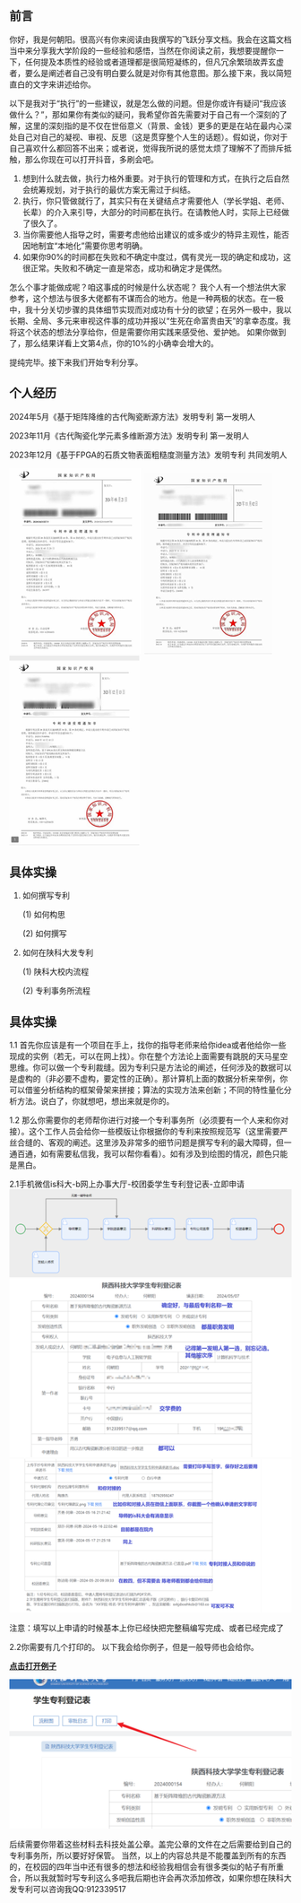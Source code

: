 ## 前言

你好，我是何朝阳。很高兴有你来阅读由我撰写的飞跃分享文档。我会在这篇文档当中来分享我大学阶段的一些经验和感悟，当然在你阅读之前，我想要提醒你一下，任何提及本质性的经验或者道理都是很简短凝练的，但凡冗余繁琐故弄玄虚者，要么是阐述者自己没有明白要么就是对你有其他意图。那么接下来，我以简短直白的文字来讲述给你。

以下是我对于“执行”的一些建议，就是怎么做的问题。但是你或许有疑问“我应该做什么？”，那如果你有类似的疑问，我希望你首先需要对于自己有一个深刻的了解，这里的深刻指的是不仅在世俗意义（背景、金钱）更多的更是在站在最内心深处自己对自己的凝视、审视、反思（这是贯穿整个人生的话题）。假如说，你对于自己喜欢什么都回答不出来；或者说，觉得我所说的感觉太烦了理解不了而排斥抵触，那么你现在可以打开抖音，多刷会吧。

1.	想到什么就去做，执行力格外重要。对于执行的管理和方式，在执行之后自然会统筹规划，对于执行的最优方案无需过于纠结。
2.	执行，你只管做就行了，其实只有在关键结点才需要他人（学长学姐、老师、长辈）的介入来引导，大部分的时间都在执行。在请教他人时，实际上已经做了很久了。
3.	当你需要他人指导之时，需要考虑他给出建议的或多或少的特异主观性，能否因地制宜“本地化”需要你思考明确。
4.	如果你90%的时间都在失败和不确定中度过，偶有灵光一现的确定和成功，这很正常。失败和不确定一直是常态，成功和确定才是偶然。

怎么个事才能做成呢？咱这事成的时候是什么状态呢？
我个人有一个想法供大家参考，这个想法与很多大佬都有不谋而合的地方。他是一种两极的状态。在一极中，我十分关切步骤的具体细节实现而对成功有十分的欲望；在另外一极中，我以长期、全局、多元来审视这件事的成功并报以“生死在命富贵由天”的拿幸态度。我将这个状态的想法分享给你，但是需要你用实践来感受他、爱护她。
如果你做到了，那么结果详看上文第4点，你的10%的小确幸会增大的。

提纯完毕。接下来我们开始专利分享。

## 个人经历

2024年5月《基于矩阵降维的古代陶瓷断源方法》发明专利                第一发明人

2023年11月《古代陶瓷化学元素多维断源方法》发明专利                 第一发明人

2023年12月《基于FPGA的石质文物表面粗糙度测量方法》发明专利        共同发明人

![专利1](./fig1.png)
![专利2](./fig2.png)
![专利3](./fig3.png)

## 具体实操
1.	如何撰写专利

    (1)	如何构思

    (2)	如何撰写

2.	如何在陕科大发专利

    (1)	陕科大校内流程

    (2)	专利事务所流程

## 具体实操

1.1 首先你应该是有一个项目在手上，找你的指导老师来给你idea或者他给你一些现成的实例（若无，可以在网上找）。你在整个方法论上面需要有跳脱的天马星空思维。你可以做一个专利裁缝。因为专利只是方法论的阐述，任何涉及的数据可以是虚构的（非必要不虚构，要定性的正确）。那计算机上面的数据分析来举例，你可以借鉴分析结构的框架骨架来拼接；算法的实现方法来创新；不同的特性量化分析方法。说白了，你就想吧，想出来就是你的。

1.2 那么你需要你的老师帮你进行对接一个专利事务所（必须要有一个人来和你对接）。这个工作人员会给你一些模版让你根据你的专利来按照规范写（这里需要严丝合缝的、客观的阐述。这里涉及非常多的细节问题是撰写专利的最大障碍，但一通百通，如有需要私信我，我可以帮你看看）。如有涉及到绘图的情况，颜色只能是黑白。

2.1手机微信is科大-b网上办事大厅-校团委学生专利登记表-立即申请
![示例1](./fig4.png)
![示例2](./fig5.png)
![示例3](./fig6.png)

注意：填写以上申请的时候基本上你已经快把完整稿编写完成、或者已经完成了

2.2你需要有几个打印的。
以下我会给你例子，但是一般导师也会给你。

**[点击打开例子](https://github.com/SUST-Application/sust-application.github.io/tree/master/docs/learning/research/examples.docx)**

![示例4](./fig7.png)

后续需要你带着这些材料去科技处盖公章。盖完公章的文件在之后需要给到自己的专利事务所，所以要好好保管。
当然，以上的内容总共是不能覆盖到所有的东西的，在校园的四年当中还有很多的想法和经验我相信会有很多类似的帖子有所重合，所以我就暂时写专利这么多吧我后期也许会再次添加修改，如果你想在陕科大发专利可以咨询我QQ:912339517
